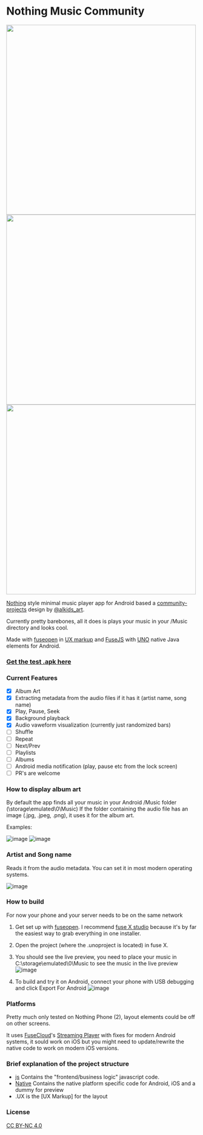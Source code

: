 # Nothing Music Community
<img src="https://github.com/PreyK/Nothing-Music-Community/assets/1968543/a28c8794-b710-4ebd-871c-bc64a7f23a47" height="500"><img src="https://github.com/PreyK/Nothing-Music-Community/assets/1968543/4138183e-1fdd-4f94-a255-5c936207996a" height="500"><img src="https://github.com/PreyK/Nothing-Music-Community/assets/1968543/1b330caf-832d-40e6-98d8-a819e1c6cc94" height="500">

[Nothing](https://nothing.tech/) style minimal music player app for Android based a [community-projects](https://discord.com/channels/930878214237200394/1060597648475836497/1060597648475836497) design by [@alkids_art](https://bento.me/alkid).

Currently pretty barebones, all it does is plays your music in your /Music directory and looks cool.

Made with [fuseopen](https://fuseopen.com/) in [UX markup](https://fuseopen.com/docs/ux-markup/ux-markup.html) and [FuseJS](https://fuseopen.com/docs/fuse/reactive/javascript.html) with [UNO](https://fuseopen.com/docs/native-interop/foreign-code.html) native Java elements for Android.

### [Get the test .apk here](https://github.com/PreyK/Nothing-Music-Community/releases)

### Current Features
- [x] Album Art
- [x] Extracting metadata from the audio files if it has it (artist name, song name)
- [x] Play, Pause, Seek
- [x] Background playback
- [x] Audio vaweform visualization (currently just randomized bars)
- [ ] Shuffle
- [ ] Repeat
- [ ] Next/Prev
- [ ] Playlists
- [ ] Albums
- [ ] Android media notification (play, pause etc from the lock screen)
- [ ] PR's are welcome

### How to display album art
By default the app finds all your music in your Android /Music folder (\storage\emulated\0\Music)
If the folder containing the audio file has an image (.jpg, .jpeg, .png), it uses it for the album art.

Examples:

![image](https://github.com/PreyK/Nothing-Music-Community/assets/1968543/e833d62e-bb55-4ba2-96bc-d3b3cd1241fb)
![image](https://github.com/PreyK/Nothing-Music-Community/assets/1968543/dab6f064-c22e-401c-9c15-4bfe69bc8b9c)


### Artist and Song name
Reads it from the audio metadata.
You can set it in most modern operating systems.

![image](https://github.com/PreyK/Nothing-Music-Community/assets/1968543/de838c07-8b41-48c0-a011-f1890e8538ef)



### How to build
For now your phone and your server needs to be on the same network

1. Get set up with [fuseopen](https://fuseopen.com/docs/basics/supported-platforms.html). I recommend [fuse X studio](https://fuse-x.com/) because it's by far the easiest way to grab everything in one installer.
2. Open the project (where the .unoproject is located) in fuse X.
3. You should see the live preview, you need to place your music in C:\storage\emulated\0\Music to see the music in the live preview
  ![image](https://github.com/PreyK/Nothing-Music-Community/assets/1968543/688af753-98bb-4938-ab09-b294c74cff7b)

4. To build and try it on Android, connect your phone with USB debugging and click Export For Android
   ![image](https://github.com/PreyK/Nothing-Music-Community/assets/1968543/534c8a92-8009-411a-ada4-6757512f0e12)

### Platforms
Pretty much only tested on Nothing Phone (2), layout elements could be off on other screens.

It uses [FuseCloud](https://github.com/fusetools/FuseCloud)'s [Streaming Player](https://github.com/fusetools/FuseCloud/tree/master/StreamingPlayer) with fixes for modern Android systems, it sould work on iOS but you might need to update/rewrite the native code to work on modern iOS versions.

### Brief explanation of the project structure
* [js]() Contains the "frontend/business logic" javascript code.
* [Native]() Contains the native platform specific code for Android, iOS and a dummy for preview
* .UX is the [UX Markup] for the layout

### License
[CC BY-NC 4.0](https://creativecommons.org/licenses/by-nc/4.0/)
